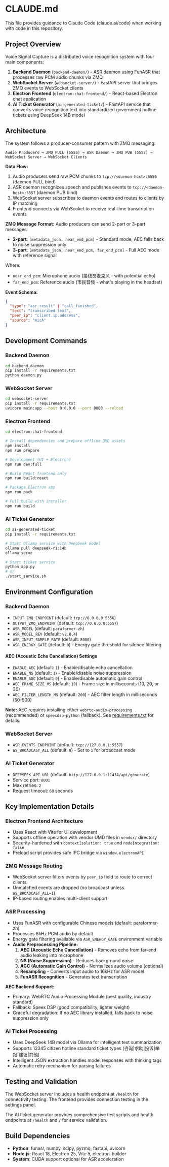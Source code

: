 # CLAUDE.md

This file provides guidance to Claude Code (claude.ai/code) when working with code in this repository.

## Project Overview

Voice Signal Capture is a distributed voice recognition system with four main components:

1. **Backend Daemon** (`backend-daemon/`) - ASR daemon using FunASR that processes raw PCM audio chunks via ZMQ
2. **WebSocket Server** (`websocket-server/`) - FastAPI server that bridges ZMQ events to WebSocket clients
3. **Electron Frontend** (`electron-chat-frontend/`) - React-based Electron chat application
4. **AI Ticket Generator** (`ai-generated-ticket/`) - FastAPI service that converts voice recognition text into standardized government hotline tickets using DeepSeek 14B model

## Architecture

The system follows a producer-consumer pattern with ZMQ messaging:

```
Audio Producers → ZMQ PULL (5556) → ASR Daemon → ZMQ PUB (5557) → WebSocket Server → WebSocket Clients
```

**Data Flow:**
1. Audio producers send raw PCM chunks to `tcp://<daemon-host>:5556` (daemon PULL bind)
2. ASR daemon recognizes speech and publishes events to `tcp://<daemon-host>:5557` (daemon PUB bind)
3. WebSocket server subscribes to daemon events and routes to clients by IP matching
4. Frontend connects via WebSocket to receive real-time transcription events

**ZMQ Message Format:**
Audio producers can send 2-part or 3-part messages:
- **2-part**: `[metadata_json, near_end_pcm]` - Standard mode, AEC falls back to noise suppression only
- **3-part**: `[metadata_json, near_end_pcm, far_end_pcm]` - Full AEC mode with reference signal

Where:
- `near_end_pcm`: Microphone audio (接线员麦克风 - with potential echo)
- `far_end_pcm`: Reference audio (市民音频 - what's playing in the headset)

**Event Schema:**
```json
{
  "type": "asr_result" | "call_finished",
  "text": "transcribed text",
  "peer_ip": "client.ip.address",
  "source": "micA"
}
```

## Development Commands

### Backend Daemon
```bash
cd backend-daemon
pip install -r requirements.txt
python daemon.py
```

### WebSocket Server
```bash
cd websocket-server
pip install -r requirements.txt
uvicorn main:app --host 0.0.0.0 --port 8000 --reload
```

### Electron Frontend
```bash
cd electron-chat-frontend

# Install dependencies and prepare offline UMD assets
npm install
npm run prepare

# Development (UI + Electron)
npm run dev:full

# Build React frontend only
npm run build:react

# Package Electron app
npm run pack

# Full build with installer
npm run build
```

### AI Ticket Generator
```bash
cd ai-generated-ticket
pip install -r requirements.txt

# Start Ollama service with DeepSeek model
ollama pull deepseek-r1:14b
ollama serve

# Start ticket service
python app.py
# or
./start_service.sh
```

## Environment Configuration

### Backend Daemon
- `INPUT_ZMQ_ENDPOINT` (default: `tcp://0.0.0.0:5556`)
- `OUTPUT_ZMQ_ENDPOINT` (default: `tcp://0.0.0.0:5557`)
- `ASR_MODEL` (default: `paraformer-zh`)
- `ASR_MODEL_REV` (default: `v2.0.4`)
- `ASR_INPUT_SAMPLE_RATE` (default: `8000`)
- `ASR_ENERGY_GATE` (default: `0`) - Energy gate threshold for silence filtering

#### AEC (Acoustic Echo Cancellation) Settings
- `ENABLE_AEC` (default: `1`) - Enable/disable echo cancellation
- `ENABLE_NS` (default: `1`) - Enable/disable noise suppression
- `ENABLE_AGC` (default: `0`) - Enable/disable automatic gain control
- `AEC_FRAME_SIZE_MS` (default: `10`) - Frame size in milliseconds (10, 20, or 30)
- `AEC_FILTER_LENGTH_MS` (default: `200`) - AEC filter length in milliseconds (50-500)

**Note:** AEC requires installing either `webrtc-audio-processing` (recommended) or `speexdsp-python` (fallback). See [requirements.txt](backend-daemon/requirements.txt) for details.

### WebSocket Server
- `ASR_EVENTS_ENDPOINT` (default: `tcp://127.0.0.1:5557`)
- `WS_BROADCAST_ALL` (default: `0`) - Set to `1` for broadcast mode

### AI Ticket Generator
- `DEEPSEEK_API_URL` (default: `http://127.0.0.1:11434/api/generate`)
- Service port: `8001`
- Max retries: `2`
- Request timeout: `60` seconds

## Key Implementation Details

### Electron Frontend Architecture
- Uses React with Vite for UI development
- Supports offline operation with vendor UMD files in `vendor/` directory
- Security-hardened with `contextIsolation: true` and `nodeIntegration: false`
- Preload script provides safe IPC bridge via `window.electronAPI`

### ZMQ Message Routing
- WebSocket server filters events by `peer_ip` field to route to correct clients
- Unmatched events are dropped (no broadcast unless `WS_BROADCAST_ALL=1`)
- IP-based routing enables multi-client support

### ASR Processing
- Uses FunASR with configurable Chinese models (default: paraformer-zh)
- Processes 8kHz PCM audio by default
- Energy gate filtering available via `ASR_ENERGY_GATE` environment variable
- **Audio Preprocessing Pipeline:**
  1. **AEC (Acoustic Echo Cancellation)** - Removes echo from far-end audio leaking into microphone
  2. **NS (Noise Suppression)** - Reduces background noise
  3. **AGC (Automatic Gain Control)** - Normalizes audio volume (optional)
  4. **Resampling** - Converts input audio to 16kHz for ASR model
  5. **FunASR Recognition** - Generates text transcription

**AEC Backend Support:**
- Primary: WebRTC Audio Processing Module (best quality, industry standard)
- Fallback: Speex DSP (good compatibility, lighter weight)
- Graceful degradation: If no AEC library installed, falls back to noise suppression only

### AI Ticket Processing
- Uses DeepSeek 14B model via Ollama for intelligent text summarization
- Supports 12345 citizen hotline standard ticket types (咨询|求助|投诉|举报|建议|其他)
- Intelligent JSON extraction handles model responses with thinking tags
- Automatic retry mechanism for parsing failures

## Testing and Validation

The WebSocket server includes a health endpoint at `/health` for connectivity testing. The frontend provides connection testing in the settings panel.

The AI ticket generator provides comprehensive test scripts and health endpoints at `/health` and `/` for service validation.

## Build Dependencies

- **Python**: funasr, numpy, scipy, pyzmq, fastapi, uvicorn
- **Node.js**: React 18, Electron 25, Vite 5, electron-builder
- **System**: CUDA support optional for ASR acceleration